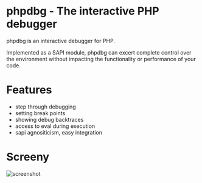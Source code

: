 phpdbg - The interactive PHP debugger
=====================================

phpdbg is an interactive debugger for PHP.

Implemented as a SAPI module, phpdbg can excert complete control over the environment without impacting the functionality or performance of your code.

Features
========

 - step through debugging
 - setting break points
 - showing debug backtraces
 - access to eval during execution
 - sapi agnositicism, easy integration
 
Screeny
=======

<img src="https://raw.github.com/krakjoe/phpdbg/master/phpdbg.png" alt="screenshot"/>
